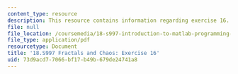 ```yaml
---
content_type: resource
description: This resource contains information regarding exercise 16.
file: null
file_location: /coursemedia/18-s997-introduction-to-matlab-programming-fall-2011/73d9acd77066bf17b49b679de24741a8_MIT18_S997F11_Exercise_16.pdf
file_type: application/pdf
resourcetype: Document
title: '18.S997 Fractals and Chaos: Exercise 16'
uid: 73d9acd7-7066-bf17-b49b-679de24741a8
---
```

